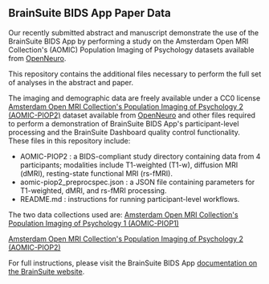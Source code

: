 ## BrainSuite BIDS App Paper Data ##
Our recently submitted abstract and manuscript demonstrate the use of the BrainSuite BIDS App by performing a study on the Amsterdam Open MRI Collection's (AOMIC) Population Imaging of Psychology  datasets available from [OpenNeuro](openneuro.org). 

This repository contains the additional files necessary to perform the full set of analyses in the abstract and paper.

The imaging and demographic data are freely available under a CC0 license
[Amsterdam Open MRI Collection's Population Imaging of Psychology 2 (AOMIC-PIOP2)](https://openneuro.org/datasets/ds002790/versions/2.0.0) dataset available from [OpenNeuro](openneuro.org) and other files required to perform a demonstration of BrainSuite BIDS App's participant-level processing and the BrainSuite Dashboard quality control functionality. These files in this repository include:

* AOMIC-PIOP2 : a BIDS-compliant study directory containing data from 4 participants; modalities include T1-weighted (T1-w), diffusion MRI (dMRI), resting-state functional MRI (rs-fMRI).
* aomic-piop2_preprocspec.json : a JSON file containing parameters for T1-weighted, dMRI, and rs-fMRI processing.
* README.md : instructions for running participant-level workflows.

The two data collections used are:
[Amsterdam Open MRI Collection's Population Imaging of Psychology 1 (AOMIC-PIOP1)](https://openneuro.org/datasets/ds002785/versions/2.0.0) 

[Amsterdam Open MRI Collection's Population Imaging of Psychology 2 (AOMIC-PIOP2)](https://openneuro.org/datasets/ds002790/versions/2.0.0)

For full instructions, please visit the BrainSuite BIDS App [documentation on the BrainSuite website](https://brainsuite.org/BIDS/paper). 


